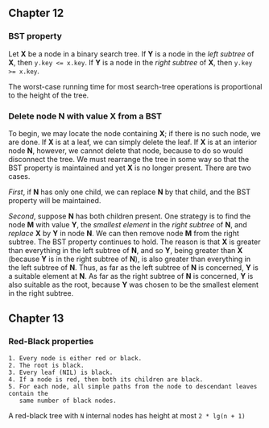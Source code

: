 ## Chapter 12

### BST property

Let **X** be a node in a binary search tree. If **Y** is a node in the _left subtree_
of **X**, then ```y.key <= x.key```. If **Y** is a node in the _right subtree_ of **X**, then
```y.key >= x.key```.

The worst-case running time for most search-tree operations is proportional
to the height of the tree.

### Delete node N with value X from a BST

To begin, we may locate the node containing **X**; if there is no such node, we are
done. If **X** is at a leaf, we can simply delete the leaf. If **X** is at an interior
node **N**, however, we cannot delete that node, because to do so would disconnect the
tree.  We must rearrange the tree in some way so that the BST property is maintained and
yet **X** is no longer present. There are two cases.

_First_, if **N** has only one child, we can replace **N** by that child, and the BST
property will be maintained.

_Second_, suppose **N** has both children present. One strategy is to find the node **M**
with value **Y**, the _smallest element_ in the _right subtree_ of **N**, and _replace_ **X** by
**Y** in node **N**. We can then remove node **M** from the right subtree.
  The BST property continues to hold. The reason is that **X** is greater than everything
in the left subtree of **N**, and so **Y**, being greater than **X** (because **Y** is in
the right subtree of **N**), is also greater than everything in the left subtree of **N**.
Thus, as far as the left subtree of **N** is concerned, **Y** is a suitable element at
**N**. As far as the right subtree of **N** is concerned, **Y** is also suitable as the
root, because **Y** was chosen to be the smallest element in the right subtree.

## Chapter 13

### Red-Black properties

```
1. Every node is either red or black.
2. The root is black.
3. Every leaf (NIL) is black.
4. If a node is red, then both its children are black.
5. For each node, all simple paths from the node to descendant leaves contain the
   same number of black nodes.
```

A red-black tree with ```N``` internal nodes has height at most ```2 * lg(n + 1)```
